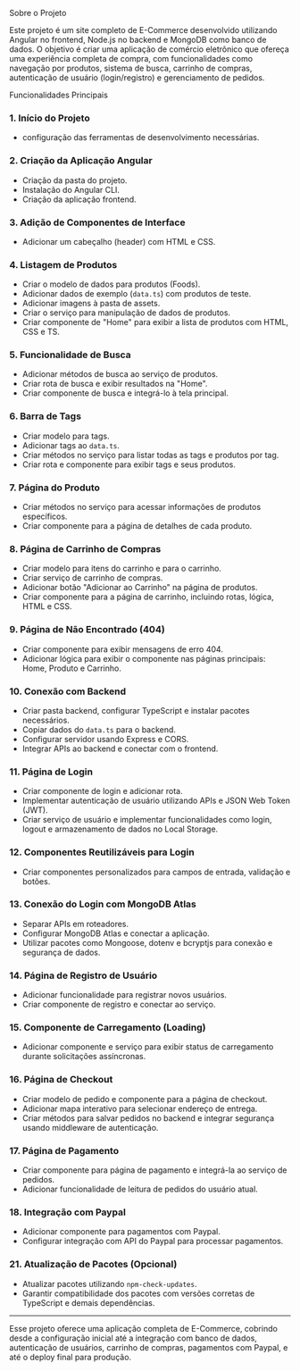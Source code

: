
 Sobre o Projeto

Este projeto é um site completo de E-Commerce desenvolvido utilizando Angular no frontend, Node.js no backend e MongoDB como banco de dados. O objetivo é criar uma aplicação de comércio eletrônico que ofereça uma experiência completa de compra, com funcionalidades como navegação por produtos, sistema de busca, carrinho de compras, autenticação de usuário (login/registro) e gerenciamento de pedidos.

Funcionalidades Principais

### 1. **Início do Projeto**
   - configuração das ferramentas de desenvolvimento necessárias.

### 2. **Criação da Aplicação Angular**
   - Criação da pasta do projeto.
   - Instalação do Angular CLI.
   - Criação da aplicação frontend.

### 3. **Adição de Componentes de Interface**
   - Adicionar um cabeçalho (header) com HTML e CSS.

### 4. **Listagem de Produtos**
   - Criar o modelo de dados para produtos (Foods).
   - Adicionar dados de exemplo (`data.ts`) com produtos de teste.
   - Adicionar imagens à pasta de assets.
   - Criar o serviço para manipulação de dados de produtos.
   - Criar componente de "Home" para exibir a lista de produtos com HTML, CSS e TS.

### 5. **Funcionalidade de Busca**
   - Adicionar métodos de busca ao serviço de produtos.
   - Criar rota de busca e exibir resultados na "Home".
   - Criar componente de busca e integrá-lo à tela principal.

### 6. **Barra de Tags**
   - Criar modelo para tags.
   - Adicionar tags ao `data.ts`.
   - Criar métodos no serviço para listar todas as tags e produtos por tag.
   - Criar rota e componente para exibir tags e seus produtos.

### 7. **Página do Produto**
   - Criar métodos no serviço para acessar informações de produtos específicos.
   - Criar componente para a página de detalhes de cada produto.

### 8. **Página de Carrinho de Compras**
   - Criar modelo para itens do carrinho e para o carrinho.
   - Criar serviço de carrinho de compras.
   - Adicionar botão "Adicionar ao Carrinho" na página de produtos.
   - Criar componente para a página de carrinho, incluindo rotas, lógica, HTML e CSS.

### 9. **Página de Não Encontrado (404)**
   - Criar componente para exibir mensagens de erro 404.
   - Adicionar lógica para exibir o componente nas páginas principais: Home, Produto e Carrinho.

### 10. **Conexão com Backend**
   - Criar pasta backend, configurar TypeScript e instalar pacotes necessários.
   - Copiar dados do `data.ts` para o backend.
   - Configurar servidor usando Express e CORS.
   - Integrar APIs ao backend e conectar com o frontend.

### 11. **Página de Login**
   - Criar componente de login e adicionar rota.
   - Implementar autenticação de usuário utilizando APIs e JSON Web Token (JWT).
   - Criar serviço de usuário e implementar funcionalidades como login, logout e armazenamento de dados no Local Storage.

### 12. **Componentes Reutilizáveis para Login**
   - Criar componentes personalizados para campos de entrada, validação e botões.

### 13. **Conexão do Login com MongoDB Atlas**
   - Separar APIs em roteadores.
   - Configurar MongoDB Atlas e conectar a aplicação.
   - Utilizar pacotes como Mongoose, dotenv e bcryptjs para conexão e segurança de dados.

### 14. **Página de Registro de Usuário**
   - Adicionar funcionalidade para registrar novos usuários.
   - Criar componente de registro e conectar ao serviço.

### 15. **Componente de Carregamento (Loading)**
   - Adicionar componente e serviço para exibir status de carregamento durante solicitações assíncronas.

### 16. **Página de Checkout**
   - Criar modelo de pedido e componente para a página de checkout.
   - Adicionar mapa interativo para selecionar endereço de entrega.
   - Criar métodos para salvar pedidos no backend e integrar segurança usando middleware de autenticação.

### 17. **Página de Pagamento**
   - Criar componente para página de pagamento e integrá-la ao serviço de pedidos.
   - Adicionar funcionalidade de leitura de pedidos do usuário atual.

### 18. **Integração com Paypal**
   - Adicionar componente para pagamentos com Paypal.
   - Configurar integração com API do Paypal para processar pagamentos.

### 21. **Atualização de Pacotes (Opcional)**
   - Atualizar pacotes utilizando `npm-check-updates`.
   - Garantir compatibilidade dos pacotes com versões corretas de TypeScript e demais dependências.

---

Esse projeto oferece uma aplicação completa de E-Commerce, cobrindo desde a configuração inicial até a integração com banco de dados, autenticação de usuários, carrinho de compras, pagamentos com Paypal, e até o deploy final para produção.
